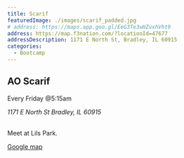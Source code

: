 ```yaml
---
title: Scarif
featuredImage: ./images/scarif_padded.jpg
# address: https://maps.app.goo.gl/EeG3Te3wHZvxhVht9
address: https://map.f3nation.com/?locationId=47677
addressDescription: 1171 E North St, Bradley, IL 60915
categories:
  - Bootcamp
---
```


## AO Scarif

Every Friday @5:15am

<address>
1171 E North St
Bradley, IL 60915
</address>

<br />

Meet at Lils Park.

[Google map](https://maps.app.goo.gl/EeG3Te3wHZvxhVht9)
